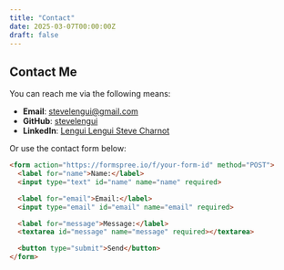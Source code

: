 ```yaml
---
title: "Contact"
date: 2025-03-07T00:00:00Z
draft: false
---
```


## Contact Me

You can reach me via the following means:

- **Email**: [stevelengui@gmail.com](mailto:stevelengui@gmail.com)
- **GitHub**: [stevelengui](https://github.com/stevelengui)
- **LinkedIn**: [Lengui Lengui Steve Charnot](https://linkedin.com/in/stevelengui)

Or use the contact form below:

```html
<form action="https://formspree.io/f/your-form-id" method="POST">
  <label for="name">Name:</label>
  <input type="text" id="name" name="name" required>

  <label for="email">Email:</label>
  <input type="email" id="email" name="email" required>

  <label for="message">Message:</label>
  <textarea id="message" name="message" required></textarea>

  <button type="submit">Send</button>
</form>
